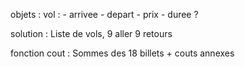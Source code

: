 objets :
vol :
    - arrivee
    - depart
    - prix
    - duree ?

solution : 
Liste de vols, 9 aller 9 retours

fonction cout : 
Sommes des 18 billets + couts annexes

